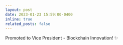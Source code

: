 ```yaml
---
layout: post
date: 2023-01-23 15:59:00-0400
inline: true
related_posts: false
---
```


Promoted to Vice President - Blockchain Innovation! :sparkles:
